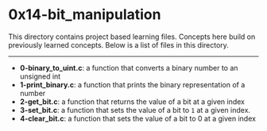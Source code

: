 # 0x14-bit_manipulation
This directory contains project based learning files.
Concepts here build on previously learned concepts.
Below is a list of files in this directory.

---
- **0-binary_to_uint.c**: a function that converts a binary number to an unsigned int
- **1-print_binary.c**: a function that prints the binary representation of a number
- **2-get_bit.c**: a function that returns the value of a bit at a given index
- **3-set_bit.c**: a function that sets the value of a bit to `1` at a given index.
- **4-clear_bit.c**: a function that sets the value of a bit to 0 at a given index
